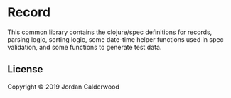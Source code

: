 # Record

This common library contains the clojure/spec definitions for records, parsing logic, sorting logic, some date-time helper functions used in spec validation, and some functions to generate test data.

## License

Copyright © 2019 Jordan Calderwood


